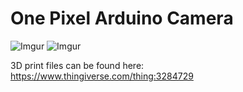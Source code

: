 # One Pixel Arduino Camera

![Imgur](https://i.imgur.com/DnKvHMl.gifv)
![Imgur](https://i.imgur.com/3073HDF.png)

3D print files can be found here: https://www.thingiverse.com/thing:3284729
